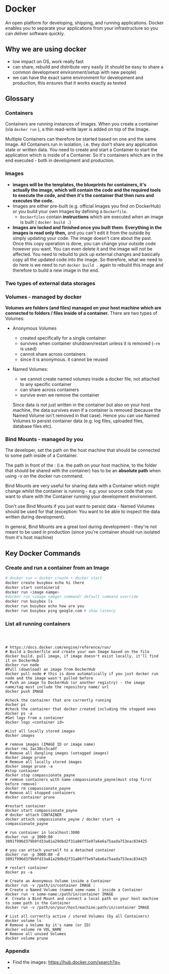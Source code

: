 # Docker

An open platform for developing, shipping, and running applications. Docker enables you to separate your applications from your infrastructure so you can deliver software quickly. 

## Why we are using docker

- low impact on OS, work really fast
- can share, rebuild and distribute very easily (it should be easy to share a common development environment/setup with new people)
- we can have the exact same environment for development and production, this ensures that it works exactly as tested

## Glossary

### Containers
Containers are running instances of Images. When you create a container (via `docker run` ), a thin read-write layer is added on top of the Image. 

Multiple Containers can therefore be started based on one and the same Image. All Containers run in isolation, i.e. they don't share any application state or written data. You need to create and start a Container to start the application which is inside of a Container. So it's containers which are in the end executed - both in development and production.

### Images

- **images will be the templates, the blueprints for containers, it's actually the image, which will contain the code and the required tools to execute the code, and then it's the container that then runs and executes the code.**
- Images are either pre-built (e.g. official Images you find on DockerHub) or you build your own Images by defining a `Dockerfile`.
    - `Dockerfiles` contain **instructions** which are executed when an image is built ( `docker build .`)
- **Images are locked and finished once you built them**. **Everything in the images is read only then,** and you can't edit it from the outside by simply updating your code. The image doesn't care about the past. Once this copy operation is done, you can change your outside code however you want. You can even delete it and the image will not be affected. You need to rebuild to pick up external changes and basically copy all the updated code into the image. So therefore, what we need to do here is we need to run `docker build .` again to rebuild this image and therefore to build a new image in the end.

### Two types of external data storages

### Volumes - managed by docker

**Volumes are folders (and files) managed on your host machine which are connected to folders / files inside of a container.** There are two types of Volumes:

- Anonymous Volumes
    - created specifically for a single container
    - survives when container shutdown/restart unless it is removed (`—rm` is used)
    - cannot share across containers
    - since it is anonymous. it cannot be reused
- Named Volumes:
    - we cannot create named volumes inside a docker file, not attached to any specific container
    - can share across containers
    - survive even we remove the container
    
    Since data is not just written in the container but also on your host machine, the data survives even if a container is removed (because the Named Volume isn't removed in that case). Hence you can use Named Volumes to persist container data (e.g. log files, uploaded files, database files etc).
    

### Bind Mounts - managed by you

The developer, set the path on the host machine that should be connected to some path inside of a Container.

The path in front of the : (i.e. the path on your host machine, to the folder that should be shared with the container) has to be an **absolute path** when using -v on the docker run command. 

Bind Mounts are very useful for sharing data with a Container which might change whilst the container is running - e.g. your source code that you want to share with the Container running your development environment.

Don't use Bind Mounts if you just want to persist data - Named Volumes should be used for that (exception: You want to be able to inspect the data written during development).

In general, Bind Mounts are a great tool during development - they're not meant to be used in production (since you're container should run isolated from it's host machine)


## Key Docker Commands

### Create and run a container from an Image
```python
# docker run = docker create + docker start
docker create busybox echo hi there
docker start containerid
docker run <image namge>
#docker run <image namge> command! default command override
docker run busybox ls
docker run busybox echo how are you
docker run busybox ping google.com # show latency
```
### List all running containers
```python




```
```
# https://docs.docker.com/engine/reference/run/
# Build a Dockerfile and create your own Image based on the file
docker build. pull image, if image doesn't exist locally, it'll find it on DockerHub
docker run node
#Pull (download) an image from DockerHub
docker pull node # this is done automatically if you just docker run node and the image wasn't pulled before
# Push an image to DockerHub (or another registry) - the image name/tag must include the repository name/ url
docker push IMAGE

#check the container that are currently running
docker ps
#check the container that docker created including the stopped ones
docker ps -a
#Get logs from a container
docker logs <container id>

#List all locally stored images
docker images

# remove images (IMAGE ID or image name)
docker rmi 3ac38cc5cadf
# Remove all dangling images (untagged images)
docker image prune 
# Remove all locally stored images
docker image prune -a 
#stop container
docker stop compassionate_payne
# remove containers with name compassionate_payne(must stop first before remove)
docker rm compassionate_payne
# Remove all stopped containers
docker container prune 

#restart container
docker start compassionate_payne
# docker attach CONTAINER
docker attach compassionate_payne / docker start -a compassionate_payne

# run container in localhost:3000
docker run -p 3000:80 3091f996d379b9fd33a81a29dbd2f31a86ff5e97a6e6a75aada753eac834425

# you can attach yourself to a detached container 
docker run -p 3000:80 -d 3091f996d379b9fd33a81a29dbd2f31a86ff5e97a6e6a75aada753eac834425

# restart container
docker ps -a

# Create an Anonymous Volume inside a Container
docker run -v /path/in/container IMAGE :
# Create a Named Volume (named some-name ) inside a Container
docker run -v some-name:/path/in/container IMAGE
#  Create a Bind Mount and connect a local path on your host machine to some path in the Container
docker run -v /path/on/your/host/machine:path/in/container IMAGE

# List all currently active / stored Volumes (by all Containers)
docker volume ls
# Remove a Volume by it's name (or ID)
docker volume rm VOL_NAME
# Remove all unused Volumes
docker volume prune
```


### Appendix
- Find the images: https://hub.docker.com/search?q=
- 